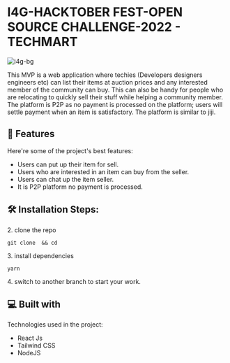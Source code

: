 # I4G-HACKTOBER FEST-OPEN SOURCE CHALLENGE-2022 - TECHMART

![i4g-bg](https://user-images.githubusercontent.com/70960505/193130210-583a1493-dc4d-4ca8-96cd-8cdf63daafd8.png)

<p id="description">This MVP is a web application where techies (Developers designers engineers etc) can list their items at auction prices and any interested member of the community can buy. This can also be handy for people who are relocating to quickly sell their stuff while helping a community member. The platform is P2P as no payment is processed on the platform; users will settle payment when an item is satisfactory. The platform is similar to jiji.</p>

<h2>🧐 Features</h2>

Here're some of the project's best features:

- Users can put up their item for sell.
- Users who are interested in an item can buy from the seller.
- Users can chat up the item seller.
- It is P2P platform no payment is processed.

<h2>🛠️ Installation Steps:</h2>

<p>2. clone the repo</p>

```
git clone  && cd
```

<p>3. install dependencies</p>

```
yarn
```

<p>4. switch to another branch to start your work.</p>

<h2>💻 Built with</h2>

Technologies used in the project:

- React Js
- Tailwind CSS
- NodeJS
